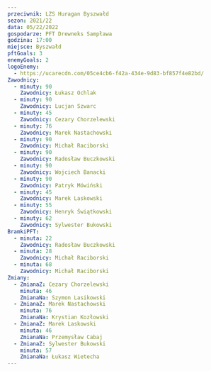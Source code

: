 ```yaml
---
przeciwnik: LZS Huragan Byszwałd
sezon: 2021/22
data: 05/22/2022
gospodarze: PFT Drewneks Sampława
godzina: 17:00
miejsce: Byszwałd
pftGoals: 3
enemyGoals: 2
logoEnemy:
  - https://ucarecdn.com/05ce4cb6-f42a-434e-9d83-bf857f4e82bd/
Zawodnicy:
  - minuty: 90
    Zawodnicy: Łukasz Ochlak
  - minuty: 90
    Zawodnicy: Lucjan Szwarc
  - minuty: 45
    Zawodnicy: Cezary Chorzelewski
  - minuty: 76
    Zawodnicy: Marek Nastachowski
  - minuty: 90
    Zawodnicy: Michał Raciborski
  - minuty: 90
    Zawodnicy: Radosław Buczkowski
  - minuty: 90
    Zawodnicy: Wojciech Banacki
  - minuty: 90
    Zawodnicy: Patryk Mówiński
  - minuty: 45
    Zawodnicy: Marek Laskowski
  - minuty: 55
    Zawodnicy: Henryk Świątkowski
  - minuty: 62
    Zawodnicy: Sylwester Bukowski
BramkiPFT:
  - minuta: 22
    Zawodnicy: Radosław Buczkowski
  - minuta: 28
    Zawodnicy: Michał Raciborski
  - minuta: 68
    Zawodnicy: Michał Raciborski
Zmiany:
  - ZmianaZ: Cezary Chorzelewski
    minuta: 46
    ZmianaNa: Szymon Lasikowski
  - ZmianaZ: Marek Nastachowski
    minuta: 76
    ZmianaNa: Krystian Kozłowski
  - ZmianaZ: Marek Laskowski
    minuta: 46
    ZmianaNa: Przemysław Cabaj
  - ZmianaZ: Sylwester Bukowski
    minuta: 57
    ZmianaNa: Łukasz Wietecha
---
```

